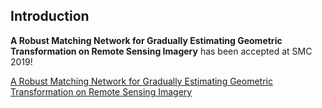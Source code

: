 ## Introduction
**A Robust Matching Network for Gradually Estimating Geometric Transformation on Remote Sensing Imagery** has been accepted at SMC 2019!


[A Robust Matching Network for Gradually Estimating Geometric Transformation on Remote Sensing Imagery](https://ieeexplore.ieee.org/document/8913881)
